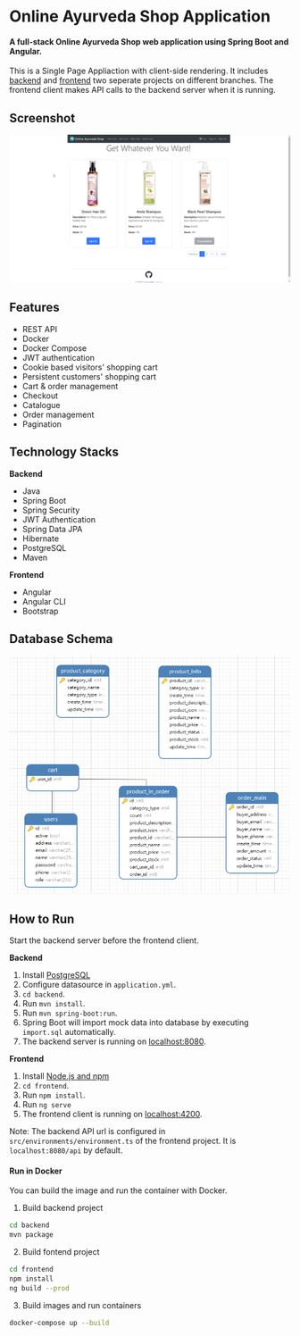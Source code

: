 # Online Ayurveda Shop Application

#### A full-stack Online Ayurveda Shop web application using Spring Boot and Angular. 
This is a Single Page Appliaction with client-side rendering. It includes [backend](https://github.com/abrarmohd520/OnlineAyurvedaShop/tree/main/backend) and [frontend](https://github.com/abrarmohd520/OnlineAyurvedaShop/tree/main/frontend) two seperate projects on different branches.
The frontend client makes API calls to the backend server when it is running.

## Screenshot
![](https://raw.githubusercontent.com/abrarmohd520/abrarmohd520/main/Online%20Ayurveda%20Shop%20ScreenShot.png)

## Features
- REST API
- Docker
- Docker Compose
- JWT authentication
- Cookie based visitors' shopping cart
- Persistent customers' shopping cart
- Cart & order management
- Checkout
- Catalogue
- Order management
- Pagination
## Technology Stacks
**Backend**
  - Java 
  - Spring Boot
  - Spring Security
  - JWT Authentication
  - Spring Data JPA
  - Hibernate
  - PostgreSQL
  - Maven

**Frontend**
  - Angular
  - Angular CLI
  - Bootstrap

## Database Schema

![](https://raw.githubusercontent.com/abrarmohd520/abrarmohd520/main/DataBase%20Schema.png)

## How to  Run

Start the backend server before the frontend client.  

**Backend**

  1. Install [PostgreSQL](https://www.postgresql.org/download/) 
  2. Configure datasource in `application.yml`.
  3. `cd backend`.
  4. Run `mvn install`.
  5. Run `mvn spring-boot:run`.
  6. Spring Boot will import mock data into database by executing `import.sql` automatically.
  7. The backend server is running on [localhost:8080]().

**Frontend**
  1. Install [Node.js and npm](https://www.npmjs.com/get-npm)
  2. `cd frontend`.
  3. Run `npm install`.
  4. Run `ng serve`
  5. The frontend client is running on [localhost:4200]().
  
Note: The backend API url is configured in `src/environments/environment.ts` of the frontend project. It is `localhost:8080/api` by default.
  
#### Run in Docker
You can build the image and run the container with Docker. 
1. Build backend project
```bash
cd backend
mvn package
```
2. Build fontend project
```bash
cd frontend
npm install
ng build --prod
```
3. Build images and run containers
```bash
docker-compose up --build
```

